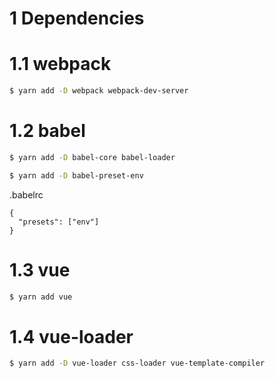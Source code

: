 # 1 Dependencies

# 1.1 webpack
```sh
$ yarn add -D webpack webpack-dev-server
```

# 1.2 babel
```sh
$ yarn add -D babel-core babel-loader
```

```sh
$ yarn add -D babel-preset-env
```

.babelrc
```
{
  "presets": ["env"]
}
```

# 1.3 vue
```sh
$ yarn add vue
```

# 1.4 vue-loader
```sh
$ yarn add -D vue-loader css-loader vue-template-compiler
```
